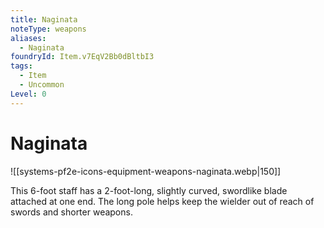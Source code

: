 ```yaml
---
title: Naginata
noteType: weapons
aliases:
  - Naginata
foundryId: Item.v7EqV2Bb0dBltbI3
tags:
  - Item
  - Uncommon
Level: 0
---
```


# Naginata
![[systems-pf2e-icons-equipment-weapons-naginata.webp|150]]

This 6-foot staff has a 2-foot-long, slightly curved, swordlike blade attached at one end. The long pole helps keep the wielder out of reach of swords and shorter weapons.
